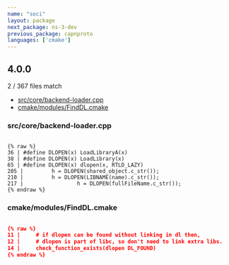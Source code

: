 ```yaml
---
name: "soci"
layout: package
next_package: ns-3-dev
previous_package: capnproto
languages: ['cmake']
---
```

## 4.0.0
2 / 367 files match

 - [src/core/backend-loader.cpp](#srccorebackend-loadercpp)
 - [cmake/modules/FindDL.cmake](#cmakemodulesfinddlcmake)

### src/core/backend-loader.cpp

```

{% raw %}
36 | #define DLOPEN(x) LoadLibraryA(x)
38 | #define DLOPEN(x) LoadLibrary(x)
65 | #define DLOPEN(x) dlopen(x, RTLD_LAZY)
205 |         h = DLOPEN(shared_object.c_str());
210 |         h = DLOPEN(LIBNAME(name).c_str());
217 |                 h = DLOPEN(fullFileName.c_str());
{% endraw %}

```
### cmake/modules/FindDL.cmake

```cmake

{% raw %}
11 |     # if dlopen can be found without linking in dl then,
12 |     # dlopen is part of libc, so don't need to link extra libs.
14 |     check_function_exists(dlopen DL_FOUND)
{% endraw %}

```